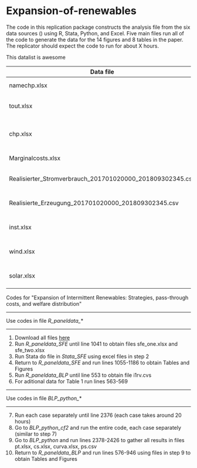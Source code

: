 # Expansion-of-renewables
The code in this replication package constructs the analysis file from the six data sources () using R, Stata, Python, and Excel. Five main files run all of the code to generate the data for the 14 figures and 8 tables in the paper. The replicator should expect the code to run for about X hours.

This datalist is awesome 

| Data file                                                  | Source                                         |  Notes|  Provided         |
| ---------------------------------------------------------- |------------------------------------------------| -----:| ----------------  |
| namechp.xlsx                                               |- plant capacitites                             |       |                   |
| tout.xlsx                                                  |- outage ENTSOE of all plants                   |       |                   |
| chp.xlsx                                                   |- chp data consumption and probabilities        |       |                   |
| Marginalcosts.xlsx                                         |- fuel and Co2 costs                            |       |                   |
| Realisierter_Stromverbrauch_201701020000_201809302345.csv  |- Actual electricity demand                     |       |                   |
| Realisierte_Erzeugung_201701020000_201809302345.csv        |- Actual electricity production                 |       |                   |
| inst.xlsx                                                  |- prices of electricity, coal, gas, oil         |       |                   |
| wind.xlsx                                                  |- Hourly wind data per plant                    |       |                   |
| solar.xlsx                                                 |- Hourly wind data per plant                    |       |                   |


Codes for "Expansion of Intermittent Renewables: Strategies, pass-through costs, and welfare distribution"

**************************************************************************************
Use codes in file *R_paneldata_**
**************************************************************************************
1. Download all files [here](https://mega.nz/folder/eckSFQYK#smoBcJIp-vna-XvnHdCZQg)
2. Run *R_paneldata_SFE* until line 1041 to obtain files sfe_one.xlsx and sfe_two.xlsx
3. Run Stata do file in *Stata_SFE* using excel files in step 2
4. Return to *R_paneldata_SFE* and run lines 1055-1186 to obtain Tables and Figures
5. Run *R_paneldata_BLP* until line 553 to obtain file i1rv.cvs
6. For aditional data for Table 1 run lines 563-569

**************************************************************************************
Use codes in file *BLP_python_**
**************************************************************************************
7. Run each case separately until line 2376 (each case takes around 20 hours)
8. Go to *BLP_python_cf2* and run the entire code, each case separately (similar to step 7)
9. Go to *BLP_python* and run lines 2378-2426 to gather all results in files pt.xlsx, cs.xlsx, curva.xlsx, ps.csv
10. Return to *R_paneldata_BLP* and run lines 576-946 using files in step 9 to obtain Tables and Figures
